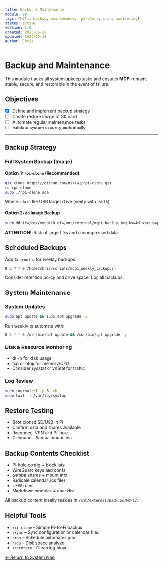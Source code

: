 ```yaml
---
title: Backup & Maintenance
module: 99
tags: [MCPi, backup, maintenance, rpi-clone, cron, monitoring]
status: active
version: 1.0
created: 2025-05-18
updated: 2025-05-18
author: Chris
---
```


# Backup and Maintenance

This module tracks all system upkeep tasks and ensures **MCPi** remains stable, secure, and restorable in the event of failure.

## Objectives

- [x] Define and implement backup strategy
- [ ] Create restore image of SD card
- [ ] Automate regular maintenance tasks
- [ ] Validate system security periodically

---

## Backup Strategy

### Full System Backup (Image)

#### Option 1: `rpi-clone` (Recommended)

```bash
git clone https://github.com/billw2/rpi-clone.git
cd rpi-clone
sudo ./rpi-clone sda
```
Where `sda` is the USB target drive (verify with `lsblk`)

#### Option 2: `dd` Image Backup

```bash
sudo dd if=/dev/mmcblk0 of=/mnt/external/mcpi-backup.img bs=4M status=progress
```
**ATTENTION!**: Risk of large files and uncompressed data.

## Scheduled Backups

Add to `crontab` for weekly backups.
```cron
0 3 * * 0 /home/chris/scripts/mcpi_weekly_backup.sh
```
Consider retention policy and drive space. Log all backups.

## System Maintenance

### System Updates

```bash
sudo apt update && sudo apt upgrade -y
```

Run weekly or automate with:
```bash
0 4 * * 6 /usr/bin/apt update && /usr/bin/apt upgrade -y
```

### Disk & Resource Monitoring

- df -h for disk usage
- top or htop for memory/CPU
- Consider sysstat or vnStat for traffic

### Log Review

```bash
sudo journalctl -p 3 -xb
sudo tail -f /var/log/syslog
```

## Restore Testing

- Boot cloned SD/USB in Pi
- Confirm data and shares available
- Reconnect VPN and Pi-hole
- Calendar + Samba mount test

## Backup Contents Checklist

- Pi-hole config + blocklists
- WireGuard keys and confs
- Samba shares + mount info
- Radicale calendar .ics files
- UFW rules
- Markdown modules + checklist

All backup content ideally resides in `/mnt/external/backups/MCPi/`.

## Helpful Tools

- `rpi-clone` – Simple Pi-to-Pi backup
- `rsync` – Sync configuration or calendar files
- `cron` – Schedule automated jobs
- `ncdu` – Disk space analyzer
- `logrotate` – Clean log bloat

[← Return to System Map](../MCPi_systemMap.md)
